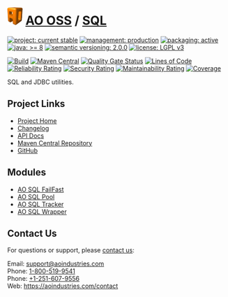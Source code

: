 # [<img src="ao-logo.png" alt="AO Logo" width="35" height="40">](https://github.com/aoindustries) [AO OSS](https://github.com/aoindustries/ao-oss) / [SQL](https://github.com/aoindustries/ao-sql)

[![project: current stable](https://oss.aoapps.com/ao-badges/project-current-stable.svg)](https://aoindustries.com/life-cycle#project-current-stable)
[![management: production](https://oss.aoapps.com/ao-badges/management-production.svg)](https://aoindustries.com/life-cycle#management-production)
[![packaging: active](https://oss.aoapps.com/ao-badges/packaging-active.svg)](https://aoindustries.com/life-cycle#packaging-active)  
[![java: &gt;= 8](https://oss.aoapps.com/ao-badges/java-8.svg)](https://docs.oracle.com/javase/8/docs/api/)
[![semantic versioning: 2.0.0](https://oss.aoapps.com/ao-badges/semver-2.0.0.svg)](http://semver.org/spec/v2.0.0.html)
[![license: LGPL v3](https://oss.aoapps.com/ao-badges/license-lgpl-3.0.svg)](https://www.gnu.org/licenses/lgpl-3.0)

[![Build](https://github.com/aoindustries/ao-sql/workflows/Build/badge.svg?branch=master)](https://github.com/aoindustries/ao-sql/actions?query=workflow%3ABuild)
[![Maven Central](https://maven-badges.herokuapp.com/maven-central/com.aoapps/ao-sql/badge.svg)](https://maven-badges.herokuapp.com/maven-central/com.aoapps/ao-sql)
[![Quality Gate Status](https://sonarcloud.io/api/project_badges/measure?branch=master&project=com.aoapps%3Aao-sql&metric=alert_status)](https://sonarcloud.io/dashboard?branch=master&id=com.aoapps%3Aao-sql)
[![Lines of Code](https://sonarcloud.io/api/project_badges/measure?branch=master&project=com.aoapps%3Aao-sql&metric=ncloc)](https://sonarcloud.io/component_measures?branch=master&id=com.aoapps%3Aao-sql&metric=ncloc)  
[![Reliability Rating](https://sonarcloud.io/api/project_badges/measure?branch=master&project=com.aoapps%3Aao-sql&metric=reliability_rating)](https://sonarcloud.io/component_measures?branch=master&id=com.aoapps%3Aao-sql&metric=Reliability)
[![Security Rating](https://sonarcloud.io/api/project_badges/measure?branch=master&project=com.aoapps%3Aao-sql&metric=security_rating)](https://sonarcloud.io/component_measures?branch=master&id=com.aoapps%3Aao-sql&metric=Security)
[![Maintainability Rating](https://sonarcloud.io/api/project_badges/measure?branch=master&project=com.aoapps%3Aao-sql&metric=sqale_rating)](https://sonarcloud.io/component_measures?branch=master&id=com.aoapps%3Aao-sql&metric=Maintainability)
[![Coverage](https://sonarcloud.io/api/project_badges/measure?branch=master&project=com.aoapps%3Aao-sql&metric=coverage)](https://sonarcloud.io/component_measures?branch=master&id=com.aoapps%3Aao-sql&metric=Coverage)

SQL and JDBC utilities.

## Project Links
* [Project Home](https://oss.aoapps.com/sql/)
* [Changelog](https://oss.aoapps.com/sql/changelog)
* [API Docs](https://oss.aoapps.com/sql/apidocs/)
* [Maven Central Repository](https://search.maven.org/artifact/com.aoapps/ao-sql)
* [GitHub](https://github.com/aoindustries/ao-sql)

## Modules
* [AO SQL FailFast](https://github.com/aoindustries/ao-sql-failfast)
* [AO SQL Pool](https://github.com/aoindustries/ao-sql-pool)
* [AO SQL Tracker](https://github.com/aoindustries/ao-sql-tracker)
* [AO SQL Wrapper](https://github.com/aoindustries/ao-sql-wrapper)

## Contact Us
For questions or support, please [contact us](https://aoindustries.com/contact):

Email: [support@aoindustries.com](mailto:support@aoindustries.com)  
Phone: [1-800-519-9541](tel:1-800-519-9541)  
Phone: [+1-251-607-9556](tel:+1-251-607-9556)  
Web: https://aoindustries.com/contact
